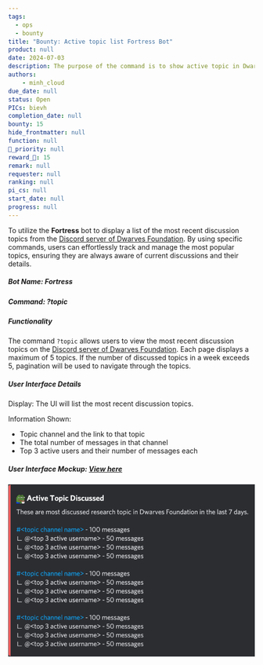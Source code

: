 ```yaml
---
tags: 
  - ops
  - bounty
title: "Bounty: Active topic list Fortress Bot"
product: null
date: 2024-07-03
description: The purpose of the command is to show active topic in Dwarves community. 
authors: 
    - minh_cloud
due_date: null
status: Open
PICs: bievh
completion_date: null
bounty: 15
hide_frontmatter: null
function: null
🔺_priority: null
reward_🧊: 15
remark: null
requester: null
ranking: null
pi_cs: null
start_date: null
progress: null
---
```

To utilize the **Fortress** bot to display a list of the most recent discussion topics from the [Discord server of Dwarves Foundation](https://discord.gg/aze7Adce). By using specific commands, users can effortlessly track and manage the most popular topics, ensuring they are always aware of current discussions and their details.

##### Bot Name: Fortress

##### Command: ?topic

##### Functionality

The command `?topic` allows users to view the most recent discussion topics on the [Discord server of Dwarves Foundation](https://discord.gg/aze7Adce). Each page displays a maximum of 5 topics. If the number of discussed topics in a week exceeds 5, pagination will be used to navigate through the topics.

##### User Interface Details
Display: The UI will list the most recent discussion topics.

Information Shown:
- Topic channel and the link to that topic
- The total number of messages in that channel
- Top 3 active users and their number of messages each


##### User Interface Mockup: [View here](https://share.discohook.app/go/h78hfx6q)
![](assets/topic_list.png)
